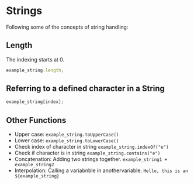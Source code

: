 # Strings #
Following some of the concepts of string handling:

## Length ##
The indexing starts at 0.

```javascript
example_string.length;
```

## Referring to a defined character in a String ##

```javascript
example_string[index];
```

## Other Functions ##
- Upper case: `example_string.toUpperCase()`
- Lower case: `example_string.toLowerCase()`
- Check index of character  in string `example_string.indexOf("e")`
- Check if character is in string `example_string.contains("e")`
- Concatenation: Adding two strings together. `example_string1 + example_string2`
- Interpolation: Calling a variabnble in anothervariable. `Hello, this is an ${example_string}`